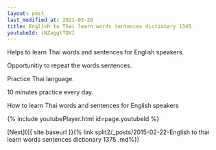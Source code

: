 ```yaml
---
layout: post
last_modified_at: 2021-03-29
title: English to Thai learn words sentences dictionary 1345 
youtubeId: iNZaggtTQVI
---
```

 
 
Helps to learn Thai words and sentences for English speakers.

Opportunitiy to repeat the words sentences. 

Practice Thai language. 
 
10 minutes practice every day. 
 
How to learn Thai words and sentences for English speakers 
 
{% include youtubePlayer.html id=page.youtubeId %}
 
 
[Next]({{ site.baseurl }}{% link  split2/_posts/2015-02-22-English to thai learn words sentences dictionary 1375 .md%})
 
